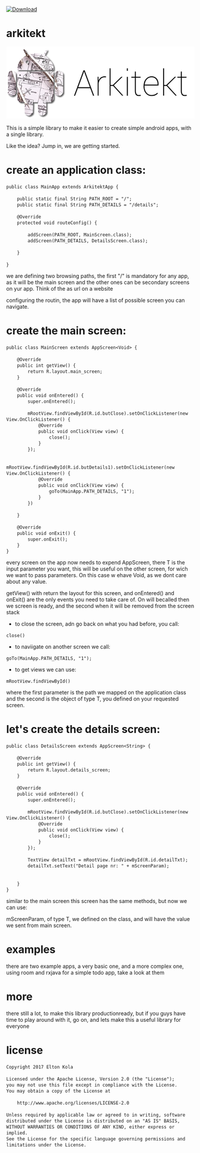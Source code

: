  [ ![Download](https://api.bintray.com/packages/eltonkola/maven/arkitekt_core/images/download.svg?version=0.0.3) ](https://bintray.com/eltonkola/maven/arkitekt_core/0.0.3/link)

# arkitekt

![Logo](/arkitekt_logo.png?raw=true "Logo")

This is a simple library to make it easier to create simple android apps, with a single library.

Like the idea? Jump in, we are getting started.

# create an application class:
```
public class MainApp extends ArkitektApp {

    public static final String PATH_ROOT = "/";
    public static final String PATH_DETAILS = "/details";

    @Override
    protected void routeConfig() {

        addScreen(PATH_ROOT, MainScreen.class);
        addScreen(PATH_DETAILS, DetailsScreen.class);

    }
    
}
```
we are defining two browsing paths, the first "/" is mandatory for any app, as it will be the main screen and the other ones can be secondary screens on yur app. Think of the as url on a website

configuring the routin, the app will have a list of possible screen you can navigate.

# create the main screen:
```
public class MainScreen extends AppScreen<Void> {

    @Override
    public int getView() {
        return R.layout.main_screen;
    }

    @Override
    public void onEntered() {
        super.onEntered();

        mRootView.findViewById(R.id.butClose).setOnClickListener(new View.OnClickListener() {
            @Override
            public void onClick(View view) {
                close();
            }
        });

        mRootView.findViewById(R.id.butDetails1).setOnClickListener(new View.OnClickListener() {
            @Override
            public void onClick(View view) {
                goTo(MainApp.PATH_DETAILS, "1");
            }
        })

    }

    @Override
    public void onExit() {
        super.onExit();
    }
}
```
every screen on the app now needs to expend AppScreen<T>, there T is the input parameter you want, this will be useful on the other screen, for wich we want to pass parameters. On this case w ehave Void, as we dont care about any value.

getView() with return the layout for this screen, and onEntered() and onExit() are the only events you need to take care of. On will becalled then we screen is ready, and the second when it will be removed from the screen stack

- to close the screen, adn go back on what you had before, you call:
```
close()
```
- to naviigate on another screen we call:
```
goTo(MainApp.PATH_DETAILS, "1");
```

- to get views we can use:
```
mRootView.findViewById()
```

where the first parameter is the path we mapped on the application class and the second is the object of type T, you defined on your requested screen.

# let's create the details screen: 
```
public class DetailsScreen extends AppScreen<String> {

    @Override
    public int getView() {
        return R.layout.details_screen;
    }
    
    @Override
    public void onEntered() {
        super.onEntered();

        mRootView.findViewById(R.id.butClose).setOnClickListener(new View.OnClickListener() {
            @Override
            public void onClick(View view) {
                close();
            }
        });

        TextView detailTxt = mRootView.findViewById(R.id.detailTxt);
        detailTxt.setText("Detail page nr: " + mScreenParam);
        
       
    }
}
```
similar to the main screen this screen has the same methods, but now we can use:

mScreenParam, of type T, we defined on the class, and will have the value we sent from main screen.


# examples
there are two example apps, a very basic one, and a more complex one, using room and rxjava for a simple todo app, take a look at them

# more

there still a lot, to make this library productionready, but if you guys have time to play around with it, go on, and lets make this a useful library for everyone

# license

```
Copyright 2017 Elton Kola

Licensed under the Apache License, Version 2.0 (the "License");
you may not use this file except in compliance with the License.
You may obtain a copy of the License at

    http://www.apache.org/licenses/LICENSE-2.0

Unless required by applicable law or agreed to in writing, software
distributed under the License is distributed on an "AS IS" BASIS,
WITHOUT WARRANTIES OR CONDITIONS OF ANY KIND, either express or implied.
See the License for the specific language governing permissions and
limitations under the License.
```

